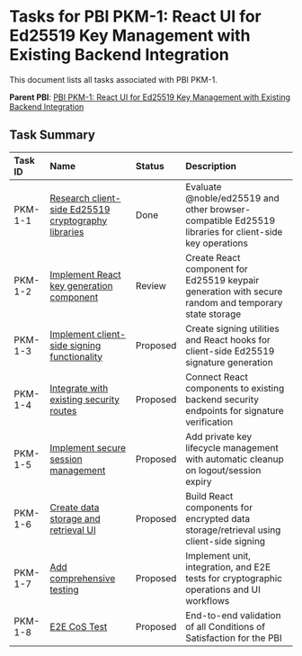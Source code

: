 # Tasks for PBI PKM-1: React UI for Ed25519 Key Management with Existing Backend Integration

This document lists all tasks associated with PBI PKM-1.

**Parent PBI**: [PBI PKM-1: React UI for Ed25519 Key Management with Existing Backend Integration](./prd.md)

## Task Summary

| Task ID | Name | Status | Description |
| :------ | :--------------------------------------- | :------- | :--------------------------------- |
| PKM-1-1 | [Research client-side Ed25519 cryptography libraries](./PKM-1-1.md) | Done | Evaluate @noble/ed25519 and other browser-compatible Ed25519 libraries for client-side key operations |
| PKM-1-2 | [Implement React key generation component](./PKM-1-2.md) | Review | Create React component for Ed25519 keypair generation with secure random and temporary state storage |
| PKM-1-3 | [Implement client-side signing functionality](./PKM-1-3.md) | Proposed | Create signing utilities and React hooks for client-side Ed25519 signature generation |
| PKM-1-4 | [Integrate with existing security routes](./PKM-1-4.md) | Proposed | Connect React components to existing backend security endpoints for signature verification |
| PKM-1-5 | [Implement secure session management](./PKM-1-5.md) | Proposed | Add private key lifecycle management with automatic cleanup on logout/session expiry |
| PKM-1-6 | [Create data storage and retrieval UI](./PKM-1-6.md) | Proposed | Build React components for encrypted data storage/retrieval using client-side signing |
| PKM-1-7 | [Add comprehensive testing](./PKM-1-7.md) | Proposed | Implement unit, integration, and E2E tests for cryptographic operations and UI workflows |
| PKM-1-8 | [E2E CoS Test](./PKM-1-8.md) | Proposed | End-to-end validation of all Conditions of Satisfaction for the PBI |